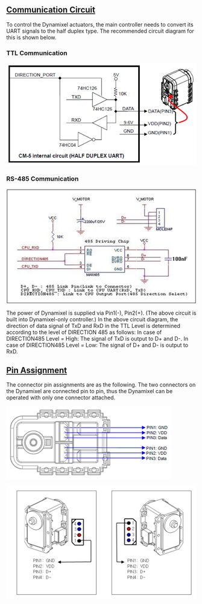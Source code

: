 ## [Communication Circuit](#communication-circuit)
To control the Dynamixel actuators, the main controller needs to convert its UART signals to the half duplex type. The recommended circuit diagram for this is shown below.

### TTL Communication
![](/assets/images/dxl/ttl_circuit.png)

### RS-485 Communication
![](/assets/images/dxl/485_circuit.png)

The power of Dynamixel is supplied via Pin1(-), Pin2(+).
(The above circuit is built into Dynamixel-only controller.)
In the above circuit diagram, the direction of data signal of TxD and RxD in the TTL Level is determined according to the level of DIRECTION 485 as follows:
In case of DIRECTION485 Level = High: The signal of TxD is output to D+ and D-.
In case of DIRECTION485 Level = Low: The signal of D+ and D- is output to RxD.

## [Pin Assignment](#pin-assignment)
The connector pin assignments are as the following. The two connectors on the Dynamixel are connected pin to pin, thus the Dynamixel can be operated with only one connector attached.

![](/assets/images/dxl/connector_pin.png)

![](/assets/images/dxl/485_connector_pin.png)
